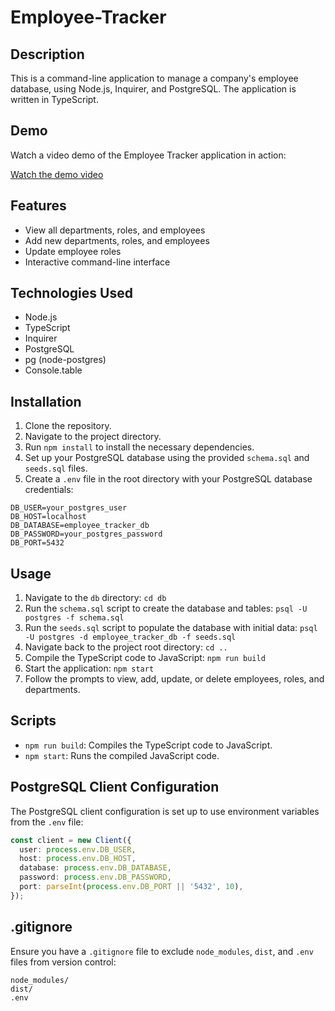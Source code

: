 # Employee-Tracker

## Description
This is a command-line application to manage a company's employee database, using Node.js, Inquirer, and PostgreSQL. The application is written in TypeScript.

## Demo

Watch a video demo of the Employee Tracker application in action:

[Watch the demo video](https://youtu.be/fsNTghO4SqQ)

## Features
- View all departments, roles, and employees
- Add new departments, roles, and employees
- Update employee roles
- Interactive command-line interface

## Technologies Used
- Node.js
- TypeScript
- Inquirer
- PostgreSQL
- pg (node-postgres)
- Console.table

## Installation
1. Clone the repository.
2. Navigate to the project directory.
3. Run `npm install` to install the necessary dependencies.
4. Set up your PostgreSQL database using the provided `schema.sql` and `seeds.sql` files.
5. Create a `.env` file in the root directory with your PostgreSQL database credentials:

```plaintext
DB_USER=your_postgres_user
DB_HOST=localhost
DB_DATABASE=employee_tracker_db
DB_PASSWORD=your_postgres_password
DB_PORT=5432
```

## Usage
1. Navigate to the `db` directory: `cd db`
2. Run the `schema.sql` script to create the database and tables: `psql -U postgres -f schema.sql`
3. Run the `seeds.sql` script to populate the database with initial data: `psql -U postgres -d employee_tracker_db -f seeds.sql`
4. Navigate back to the project root directory: `cd ..`
5. Compile the TypeScript code to JavaScript: `npm run build`
6. Start the application: `npm start`
7. Follow the prompts to view, add, update, or delete employees, roles, and departments.

## Scripts
- `npm run build`: Compiles the TypeScript code to JavaScript.
- `npm start`: Runs the compiled JavaScript code.

## PostgreSQL Client Configuration
The PostgreSQL client configuration is set up to use environment variables from the `.env` file:

```typescript
const client = new Client({
  user: process.env.DB_USER,
  host: process.env.DB_HOST,
  database: process.env.DB_DATABASE,
  password: process.env.DB_PASSWORD,
  port: parseInt(process.env.DB_PORT || '5432', 10),
});
```

## .gitignore
Ensure you have a `.gitignore` file to exclude `node_modules`, `dist`, and `.env` files from version control:

```plaintext
node_modules/
dist/
.env
```

